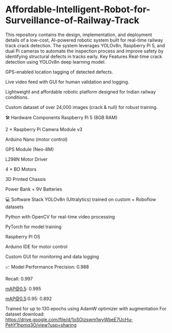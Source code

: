 # Affordable-Intelligent-Robot-for-Surveillance-of-Railway-Track
This repository contains the design, implementation, and deployment details of a low-cost, AI-powered robotic system built for real-time railway track crack detection. The system leverages YOLOv8n, Raspberry Pi 5, and dual Pi cameras to automate the inspection process and improve safety by identifying structural defects in tracks early.
Key Features
Real-time crack detection using YOLOv8n deep learning model.

GPS-enabled location tagging of detected defects.

Live video feed with GUI for human validation and logging.

Lightweight and affordable robotic platform designed for Indian railway conditions.

Custom dataset of over 24,000 images (crack & null) for robust training.

🛠 Hardware Components
Raspberry Pi 5 (8GB RAM)

2 × Raspberry Pi Camera Module v3

Arduino Nano (motor control)

GPS Module (Neo-8M)

L298N Motor Driver

4 × BO Motors

3D Printed Chassis

Power Bank + 9V Batteries

💻 Software Stack
YOLOv8n (Ultralytics) trained on custom + Roboflow datasets

Python with OpenCV for real-time video processing

PyTorch for model training

Raspberry Pi OS

Arduino IDE for motor control

Custom GUI for monitoring and data logging

📈 Model Performance
Precision: 0.988

Recall: 0.997

mAP@0.5: 0.995

mAP@0.5:0.95: 0.892

Trained for up to 130 epochs using AdamW optimizer with augmentation
For dataset download:
https://drive.google.com/file/d/1oSOizswm1wyWbeE7UcHu-PehY1hpmq3O/view?usp=sharing

